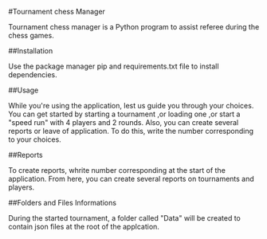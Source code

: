 #Tournament chess Manager

Tournament chess manager is a Python program to assist referee during the chess games.

##Installation

Use the package manager pip and requirements.txt file to install dependencies.

##Usage

While you're using the application, lest us guide you through your choices.
You can get started by starting a tournament ,or loading one ,or start a "speed run" with 4 players and 2 rounds.
Also, you can create several reports or leave of application.
To do this, write the number corresponding to your choices.

##Reports

To create reports, whrite number corresponding at the start of the application.
From here, you can create several reports on tournaments and players.

##Folders and Files Informations

During the started tournament, a folder called "Data" will be created to contain json files at the root of the applcation.
